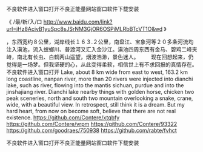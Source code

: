 
不良软件进入窗口打开不良正能量网站窗口软件下载安装




《 /最/新/入/口  http://www.baidu.com/link?url=jHz8AcivB1yuSpc8sJSrNM3GjOR6OSPiMLRbBTcVT1O&wd 》




，东西宽约８公里，湖岸线长１６３.２公里，南盘江、宝象河等２０多条河流均注入滇池，流入螳螂川、普渡河又汇入金沙江。滇池四周东西有金马、碧鸡二峰夹峙，南北有长虫、白鹤两山遥望，烟波浩渺，景色迷人。
　　现在回想起来，仍觉得是一场梦。但我坚硬的心，从此变得柔软，相信世上有不求回报的真情存在。
不良软件进入窗口打开
Lake, about 8 km wide from east to west, 163.2 km long coastline, nanpan river, more than 20 rivers were injected into dianchi lake, such as river, flowing into the mantis sichuan, purdue and into the jinshajiang river.
Dianchi lake nearby things with golden horse, chicken two peak sceneries, north and south two mountain overlooking a snake, crane, wide, with a beautiful view.
In retrospect, still think it is a dream.
But my hard heart, from now on become soft, believe that there are not real existence.
https://github.com/Contere/xtqbfy
https://github.com/Contere/vrpm
https://github.com/Contere/93322
https://github.com/goodraes/750938
https://github.com/rabte/fvhct





不良软件进入窗口打开不良正能量网站窗口软件下载安装
